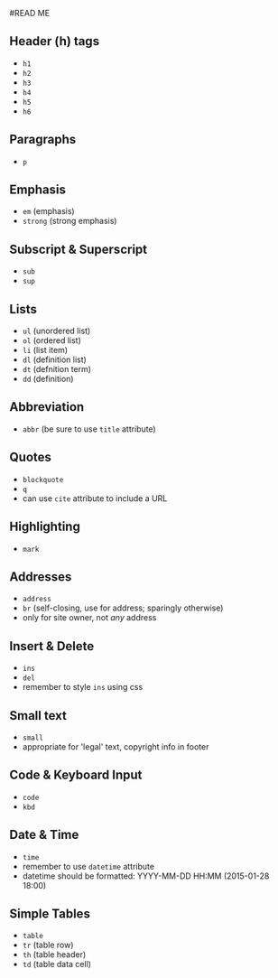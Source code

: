 #READ ME

## Header (h) tags
- `h1`
- `h2`
- `h3`
- `h4`
- `h5`
- `h6`

## Paragraphs
- `p`

## Emphasis
- `em` (emphasis)
- `strong` (strong emphasis)

## Subscript & Superscript
- `sub`
- `sup`

## Lists
- `ul` (unordered list)
- `ol` (ordered list)
- `li` (list item)
- `dl` (definition list)
- `dt` (defnition term)
- `dd` (definition)

## Abbreviation
- `abbr` (be sure to use `title` attribute)

## Quotes
- `blockquote`
- `q`
- can use `cite` attribute to include a URL

## Highlighting
- `mark`

## Addresses
- `address`
- `br` (self-closing, use for address; sparingly otherwise)
- only for site owner, not *any* address

## Insert & Delete
- `ins`
- `del`
- remember to style `ins` using css

## Small text
- `small`
- appropriate for 'legal' text, copyright info in footer

## Code & Keyboard Input
- `code`
- `kbd`

## Date & Time
- `time`
- remember to use `datetime` attribute
- datetime should be formatted: YYYY-MM-DD HH:MM (2015-01-28 18:00)

## Simple Tables
- `table`
- `tr` (table row)
- `th` (table header)
- `td` (table data cell)
